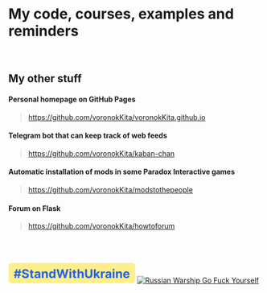 # My code, courses, examples and reminders
<br>

## My other stuff

#### Personal homepage on GitHub Pages

> https://github.com/voronokKita/voronokKita.github.io

#### Telegram bot that can keep track of web feeds

> https://github.com/voronokKita/kaban-chan

#### Automatic installation of mods in some Paradox Interactive games

> https://github.com/voronokKita/modstothepeople

#### Forum on Flask

> https://github.com/voronokKita/howtoforum

<br><br><br>
[![Stand With Ukraine](https://raw.githubusercontent.com/vshymanskyy/StandWithUkraine/main/badges/StandWithUkraine.svg)](https://stand-with-ukraine.pp.ua)
[![Russian Warship Go Fuck Yourself](https://raw.githubusercontent.com/vshymanskyy/StandWithUkraine/main/badges/RussianWarship.svg)](https://stand-with-ukraine.pp.ua)
